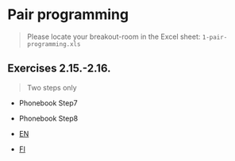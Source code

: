 
# Pair programming

> Please locate your breakout-room in the Excel sheet: `1-pair-programming.xls`

## Exercises 2.15.-2.16.

> Two steps only 
- Phonebook Step7 
- Phonebook Step8


- [EN](https://fullstackopen.com/en/part2/altering_data_in_server#exercises-2-15-2-18)
- [FI](https://fullstackopen.com/osa2/palvelimella_olevan_datan_muokkaaminen#tehtavat-2-15-2-18)


